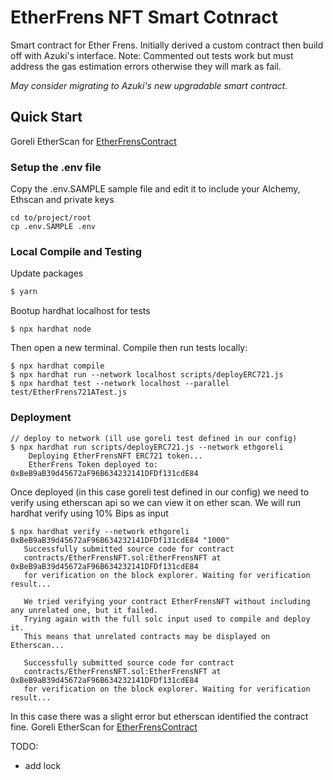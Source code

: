 # EtherFrens NFT Smart Cotnract

Smart contract for Ether Frens. Initially derived a custom contract then build off with Azuki's interface. Note: Commented out tests work but must address the gas estimation errors otherwise they will mark as fail.

_May consider migrating to Azuki's new upgradable smart contract._

## Quick Start
Goreli EtherScan for [EtherFrensContract](https://goerli.etherscan.io/address/0xbeb9ab39d45672af96b634232141dfdf131cde84#code)

### Setup the .env file
Copy the .env.SAMPLE sample file and edit it to include your Alchemy, Ethscan and private keys
```console
cd to/project/root
cp .env.SAMPLE .env
```

### Local Compile and Testing
Update packages
```bash
$ yarn
```
Bootup hardhat localhost for tests
```
$ npx hardhat node
```
Then open a new terminal. Compile then run tests locally:
```
$ npx hardhat compile
$ npx hardhat run --network localhost scripts/deployERC721.js
$ npx hardhat test --network localhost --parallel test/EtherFrens721ATest.js
```


### Deployment
```console
// deploy to network (ill use goreli test defined in our config)
$ npx hardhat run scripts/deployERC721.js --network ethgoreli
    Deploying EtherFrensNFT ERC721 token...
    EtherFrens Token deployed to: 0xBeB9aB39d45672aF96B634232141DFDf131cdE84
```
Once deployed (in this case goreli test defined in our config) we need to verify using etherscan api so we can view it on ether scan. 
We will run hardhat verify using 10% Bips as input
```console
$ npx hardhat verify --network ethgoreli 0xBeB9aB39d45672aF96B634232141DFDf131cdE84 "1000" 
   Successfully submitted source code for contract
   contracts/EtherFrensNFT.sol:EtherFrensNFT at 0xBeB9aB39d45672aF96B634232141DFDf131cdE84
   for verification on the block explorer. Waiting for verification result...

   We tried verifying your contract EtherFrensNFT without including any unrelated one, but it failed.
   Trying again with the full solc input used to compile and deploy it.
   This means that unrelated contracts may be displayed on Etherscan...

   Successfully submitted source code for contract
   contracts/EtherFrensNFT.sol:EtherFrensNFT at 0xBeB9aB39d45672aF96B634232141DFDf131cdE84
   for verification on the block explorer. Waiting for verification result...
```
In this case there was a slight error but etherscan identified the contract fine. Goreli EtherScan for [EtherFrensContract](https://goerli.etherscan.io/address/0xbeb9ab39d45672af96b634232141dfdf131cde84#code)


TODO:
 - add lock